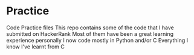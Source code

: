# Practice
Code Practice files
This repo contains some of the code that I have submitted on HackerRank
Most of them have been a great learning experience personally
I now code mostly in Python and/or C
Everything I know I've learnt from C
